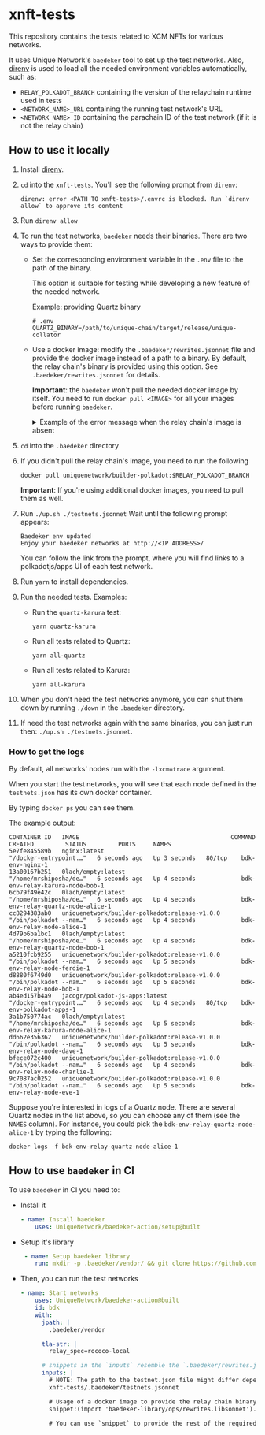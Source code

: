 # xnft-tests

This repository contains the tests related to XCM NFTs for various networks.

It uses Unique Network's `baedeker` tool to set up the test networks.
Also, [direnv](https://direnv.net/) is used to load all the needed environment variables automatically, such as:
* `RELAY_POLKADOT_BRANCH` containing the version of the relaychain runtime used in tests
* `<NETWORK_NAME>_URL` containing the running test network's URL 
* `<NETWORK_NAME>_ID` containing the parachain ID of the test network (if it is not the relay chain)

## How to use it locally

1. Install [direnv](https://direnv.net/).
2. `cd` into the `xnft-tests`.
You'll see the following prompt from `direnv`:
    ```
    direnv: error <PATH TO xnft-tests>/.envrc is blocked. Run `direnv allow` to approve its content
    ```
3. Run `direnv allow`

4. To run the test networks, `baedeker` needs their binaries. There are two ways to provide them:
    * Set the corresponding environment variable in the `.env` file to the path of the binary.

        This option is suitable for testing while developing a new feature of the needed network.

        Example: providing Quartz binary
        ```
        # .env
        QUARTZ_BINARY=/path/to/unique-chain/target/release/unique-collator
        ```

    * Use a docker image: modify the `.baedeker/rewrites.jsonnet` file and provide the docker image instead of a path to a binary.
    By default, the relay chain's binary is provided using this option. See `.baedeker/rewrites.jsonnet` for details.

        **Important**: the `baedeker` won't pull the needed docker image by itself. You need to run `docker pull <IMAGE>` for all your images before running `baedeker`.

        <details>
            <summary>Example of the error message when the relay chain's image is absent</summary>

            ERROR baedeker: runtime error: spec builder: docker finished with non-zero exit code; spec dumped to ""
            Command was: "timeout" "-s" "INT" "25" "docker" "run" "--rm" "-e" "RUST_LOG=debug" "-e" "RUST_BACKTRACE=full" "-e" "COLORBT_SHOW_HIDDEN=1" "--pull" "never" "uniquenetwork/builder-polkadot:release-v1.0.0" "build-spec" "--base-path" "/tmp/node" "--chain" "rococo-local"
                vendor/baedeker-library/inputs/base.libsonnet:14:63-100:     function <builtin_process_spec> call
                <build spec for relay>
                vendor/baedeker-library/inputs/base.libsonnet:14:12-101:     function <builtin_description> call
                vendor/baedeker-library/outputs/compose.libsonnet:99:61-70:  field <specJson> access
                argument <value> evaluation
                vendor/baedeker-library/outputs/compose.libsonnet:99:36-101: function <builtin_manifest_json_ex> call
        </details>


5. `cd` into the `.baedeker` directory
6. If you didn't pull the relay chain's image, you need to run the following
    ```
    docker pull uniquenetwork/builder-polkadot:$RELAY_POLKADOT_BRANCH
    ```

    **Important**: If you're using additional docker images, you need to pull them as well.

7. Run `./up.sh ./testnets.jsonnet`
Wait until the following prompt appears:
    ```
    Baedeker env updated
    Enjoy your baedeker networks at http://<IP ADDRESS>/
    ```

    You can follow the link from the prompt, where you will find links to a polkadotjs/apps UI of each test network.

8. Run `yarn` to install dependencies.

9. Run the needed tests.
Examples: 
    * Run the `quartz-karura` test:
        ```
        yarn quartz-karura
        ```
    * Run all tests related to Quartz:
        ```
        yarn all-quartz
        ```
    * Run all tests related to Karura:
        ```
        yarn all-karura
        ```

10. When you don't need the test networks anymore, you can shut them down by running `./down` in the `.baedeker` directory.

11. If need the test networks again with the same binaries, you can just run then: `./up.sh ./testnets.jsonnet`.

### How to get the logs

By default, all networks' nodes run with the `-lxcm=trace` argument.

When you start the test networks, you will see that each node defined in the `testnets.json` has its own docker container.

By typing `docker ps` you can see them.

The example output:
```
CONTAINER ID   IMAGE                                           COMMAND                  CREATED         STATUS         PORTS     NAMES
5e7fe845589b   nginx:latest                                    "/docker-entrypoint.…"   6 seconds ago   Up 3 seconds   80/tcp    bdk-env-nginx-1
13a00167b251   0lach/empty:latest                              "/home/mrshiposha/de…"   6 seconds ago   Up 4 seconds             bdk-env-relay-karura-node-bob-1
6cb79f49e42c   0lach/empty:latest                              "/home/mrshiposha/de…"   6 seconds ago   Up 4 seconds             bdk-env-relay-quartz-node-alice-1
cc8294383ab0   uniquenetwork/builder-polkadot:release-v1.0.0   "/bin/polkadot --nam…"   6 seconds ago   Up 4 seconds             bdk-env-relay-node-alice-1
4d79b6ba1bc1   0lach/empty:latest                              "/home/mrshiposha/de…"   6 seconds ago   Up 4 seconds             bdk-env-relay-quartz-node-bob-1
a5210fcb9255   uniquenetwork/builder-polkadot:release-v1.0.0   "/bin/polkadot --nam…"   6 seconds ago   Up 5 seconds             bdk-env-relay-node-ferdie-1
d8880f6749d0   uniquenetwork/builder-polkadot:release-v1.0.0   "/bin/polkadot --nam…"   6 seconds ago   Up 5 seconds             bdk-env-relay-node-bob-1
ab4ed157b4a9   jacogr/polkadot-js-apps:latest                  "/docker-entrypoint.…"   6 seconds ago   Up 4 seconds   80/tcp    bdk-env-polkadot-apps-1
3a1b750774ac   0lach/empty:latest                              "/home/mrshiposha/de…"   6 seconds ago   Up 5 seconds             bdk-env-relay-karura-node-alice-1
dd662e356362   uniquenetwork/builder-polkadot:release-v1.0.0   "/bin/polkadot --nam…"   6 seconds ago   Up 5 seconds             bdk-env-relay-node-dave-1
bfece072c400   uniquenetwork/builder-polkadot:release-v1.0.0   "/bin/polkadot --nam…"   6 seconds ago   Up 4 seconds             bdk-env-relay-node-charlie-1
9c7087ac0252   uniquenetwork/builder-polkadot:release-v1.0.0   "/bin/polkadot --nam…"   6 seconds ago   Up 5 seconds             bdk-env-relay-node-eve-1
```

Suppose you're interested in logs of a Quartz node. There are several Quartz nodes in the list above, so you can choose any of them (see the `NAMES` column). For instance, you could pick the `bdk-env-relay-quartz-node-alice-1` by typing the following:
```
docker logs -f bdk-env-relay-quartz-node-alice-1
```

## How to use `baedeker` in CI

To use `baedeker` in CI you need to:
* Install it
    ```yaml
    - name: Install baedeker
        uses: UniqueNetwork/baedeker-action/setup@built
    ```
* Setup it's library
    ```yaml
     - name: Setup baedeker library
        run: mkdir -p .baedeker/vendor/ && git clone https://github.com/UniqueNetwork/baedeker-library .baedeker/vendor/baedeker-library
    ```
* Then, you can run the test networks
    ```yaml
    - name: Start networks
        uses: UniqueNetwork/baedeker-action@built
        id: bdk
        with:
          jpath: |
            .baedeker/vendor

          tla-str: |
            relay_spec=rococo-local

          # snippets in the `inputs` resemble the `.baedeker/rewrites.json` file
          inputs: |
            # NOTE: The path to the testnet.json file might differ depending on how you checkout the `xnft-tests` repo.
            xnft-tests/.baedeker/testnets.jsonnet

            # Usage of a docker image to provide the relay chain binary
            snippet:(import 'baedeker-library/ops/rewrites.libsonnet').rewriteNodePaths({'bin/polkadot':{dockerImage:'uniquenetwork/builder-polkadot:${{ <VERSION VARIABLE> }}'}})

            # You can use `snippet` to provide the rest of the required binaries.
    ```
